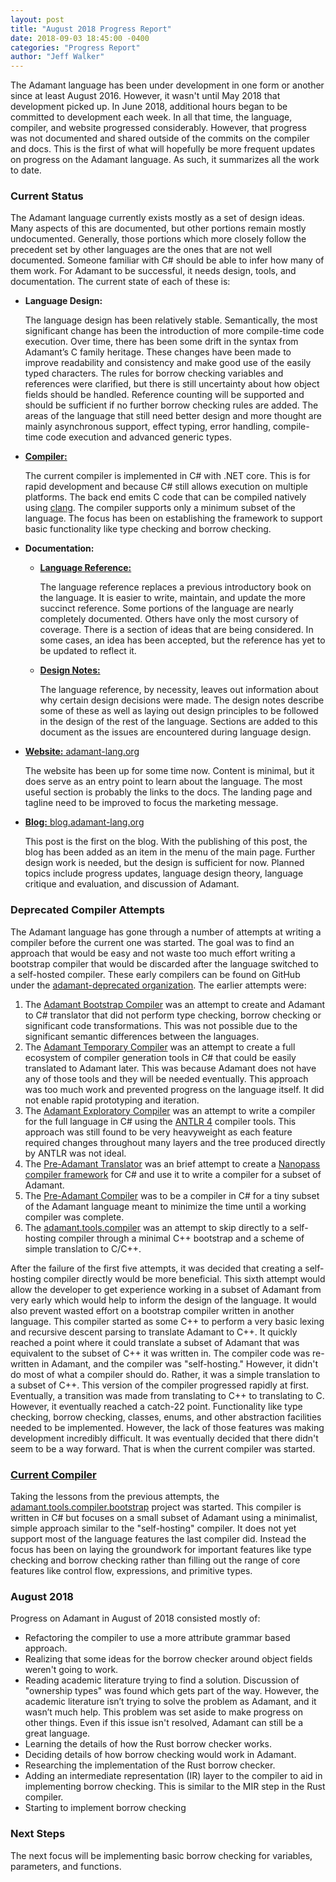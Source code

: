 ```yaml
---
layout: post
title: "August 2018 Progress Report"
date: 2018-09-03 18:45:00 -0400
categories: "Progress Report"
author: "Jeff Walker"
---
```


The Adamant language has been under development in one form or another since at least August 2016. However, it wasn't until May 2018 that development picked up. In June 2018, additional hours began to be committed to development each week. In all that time, the language, compiler, and website progressed considerably. However, that progress was not documented and shared outside of the commits on the compiler and docs. This is the first of what will hopefully be more frequent updates on progress on the Adamant language. As such, it summarizes all the work to date.

### Current Status

The Adamant language currently exists mostly as a set of design ideas. Many aspects of this are documented, but other portions remain mostly undocumented. Generally, those portions which more closely follow the precedent set by other languages are the ones that are not well documented. Someone familiar with C# should be able to infer how many of them work. For Adamant to be successful, it needs design, tools, and documentation. The current state of each of these is:

* **Language Design:**

  The language design has been relatively stable. Semantically, the most significant change has been the introduction of more compile-time code execution. Over time, there has been some drift in the syntax from Adamant’s C family heritage. These changes have been made to improve readability and consistency and make good use of the easily typed characters. The rules for borrow checking variables and references were clarified, but there is still uncertainty about how object fields should be handled. Reference counting will be supported and should be sufficient if no further borrow checking rules are added. The areas of the language that still need better design and more thought are mainly asynchronous support, effect typing, error handling, compile-time code execution and advanced generic types.
* [**Compiler:**](https://github.com/adamant/adamant.tools.compiler.bootstrap)

  The current compiler is implemented in C# with .NET core. This is for rapid development and because C# still allows execution on multiple platforms. The back end emits C code that can be compiled natively using [clang](https://clang.llvm.org). The compiler supports only a minimum subset of the language. The focus has been on establishing the framework to support basic functionality like type checking and borrow checking.
* **Documentation:**
  * [**Language Reference:**](https://github.com/adamant/adamant.language.reference/blob/master/book.md)

    The language reference replaces a previous introductory book on the language. It is easier to write, maintain, and update the more succinct reference. Some portions of the language are nearly completely documented. Others have only the most cursory of coverage. There is a section of ideas that are being considered. In some cases, an idea has been accepted, but the reference has yet to be updated to reflect it.
  * [**Design Notes:**](https://github.com/adamant/adamant.language.design/blob/master/book.md)

    The language reference, by necessity, leaves out information about why certain design decisions were made. The design notes describe some of these as well as laying out design principles to be followed in the design of the rest of the language. Sections are added to this document as the issues are encountered during language design.
* [**Website:** adamant-lang.org](https://adamant-lang.org)

  The website has been up for some time now. Content is minimal, but it does serve as an entry point to learn about the language. The most useful section is probably the links to the docs. The landing page and tagline need to be improved to focus the marketing message.
* [**Blog:** blog.adamant-lang.org]()

  This post is the first on the blog. With the publishing of this post, the blog has been added as an item in the menu of the main page. Further design work is needed, but the design is sufficient for now. Planned topics include progress updates, language design theory, language critique and evaluation, and discussion of Adamant.

### Deprecated Compiler Attempts

The Adamant language has gone through a number of attempts at writing a compiler before the current one was started. The goal was to find an approach that would be easy and not waste too much effort writing a bootstrap compiler that would be discarded after the language switched to a self-hosted compiler. These early compilers can be found on GitHub under the [adamant-deprecated organization](https://github.com/adamant-deprecated). The earlier attempts were:

1. The [Adamant Bootstrap Compiler](https://github.com/adamant-deprecated/AdamantBootstrapCompiler) was an attempt to create and Adamant to C# translator that did not perform type checking, borrow checking or significant code transformations. This was not possible due to the significant semantic differences between the languages.
2. The [Adamant Temporary Compiler](https://github.com/adamant-deprecated/AdamantTemporaryCompiler) was an attempt to create a full ecosystem of compiler generation tools in C# that could be easily translated to Adamant later. This was because Adamant does not have any of those tools and they will be needed eventually. This approach was too much work and prevented progress on the language itself. It did not enable rapid prototyping and iteration.
3. The [Adamant Exploratory Compiler](https://github.com/adamant-deprecated/AdamantExploratoryCompiler) was an attempt to write a compiler for the full language in C# using the [ANTLR 4](http://www.antlr.org) compiler tools. This approach was still found to be very heavyweight as each feature required changes throughout many layers and the tree produced directly by ANTLR was not ideal.
4. The [Pre-Adamant Translator](https://github.com/adamant-deprecated/PreAdamant.Translator) was an brief attempt to create a [Nanopass compiler framework](http://nanopass.org/) for C# and use it to write a compiler for a subset of Adamant.
5. The [Pre-Adamant Compiler](https://github.com/adamant-deprecated/PreAdamantCompiler) was to be a compiler in C# for a tiny subset of the Adamant language meant to minimize the time until a working compiler was complete.
6. The [adamant.tools.compiler](https://github.com/adamant-deprecated/adamant.tools.compiler) was an attempt to skip directly to a self-hosting compiler through a minimal C++ bootstrap and a scheme of simple translation to C/C++.

After the failure of the first five attempts, it was decided that creating a self-hosting compiler directly would be more beneficial. This sixth attempt would allow the developer to get experience working in a subset of Adamant from very early which would help to inform the design of the language. It would also prevent wasted effort on a bootstrap compiler written in another language. This compiler started as some C++ to perform a very basic lexing and recursive descent parsing to translate Adamant to C++. It quickly reached a point where it could translate a subset of Adamant that was equivalent to the subset of C++ it was  written in. The compiler code was re-written in Adamant, and the compiler was "self-hosting." However, it didn't do most of what a compiler should do. Rather, it was a simple translation to a subset of C++. This version of the compiler progressed rapidly at first. Eventually, a transition was made from translating to C++ to translating to C. However, it eventually reached a catch-22 point. Functionality like type checking, borrow checking, classes, enums, and other abstraction facilities needed to be implemented. However, the lack of those features was making development incredibly difficult. It was eventually decided that there didn't seem to be a way forward. That is when the current compiler was started.

### [Current Compiler](https://github.com/adamant/adamant.tools.compiler.bootstrap)

Taking the lessons from the previous attempts, the [adamant.tools.compiler.bootstrap](https://github.com/adamant/adamant.tools.compiler.bootstrap) project was started. This compiler is written in C# but focuses on a small subset of Adamant using a minimalist, simple approach similar to the "self-hosting" compiler. It does not yet support most of the language features the last compiler did. Instead the focus has been on laying the groundwork for important features like type checking and borrow checking rather than filling out the range of core features like control flow, expressions, and primitive types.

### August 2018

Progress on Adamant in August of 2018 consisted mostly of:

* Refactoring the compiler to use a more attribute grammar based approach.
* Realizing that some ideas for the borrow checker around object fields weren't going to work.
* Reading academic literature trying to find a solution. Discussion of "ownership types" was found which gets part of the way. However, the academic literature isn’t trying to solve the problem as Adamant, and it wasn’t much help. This problem was set aside to make progress on other things. Even if this issue isn't resolved, Adamant can still be a great language.
* Learning the details of how the Rust borrow checker works.
* Deciding details of how borrow checking would work in Adamant.
* Researching the implementation of the Rust borrow checker.
* Adding an intermediate representation (IR) layer to the compiler to aid in implementing borrow checking. This is similar to the MIR step in the Rust compiler.
* Starting to implement borrow checking

### Next Steps

The next focus will be implementing basic borrow checking for variables, parameters, and functions.
